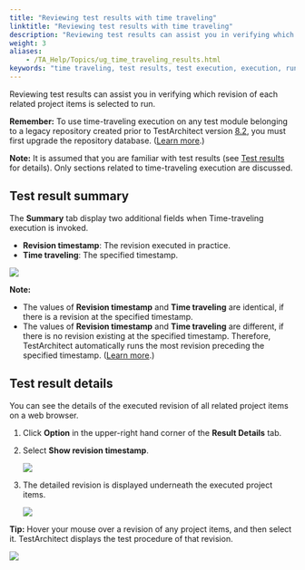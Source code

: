 ```yaml
--- 
title: "Reviewing test results with time traveling"
linktitle: "Reviewing test results with time traveling"
description: "Reviewing test results can assist you in verifying which revision of each related project items is selected to run."
weight: 3
aliases: 
    - /TA_Help/Topics/ug_time_traveling_results.html
keywords: "time traveling, test results, test execution, execution, running, executing, results, backward execution, test result"
---
```


Reviewing test results can assist you in verifying which revision of each related project items is selected to run.

**Remember:** To use time-traveling execution on any test module belonging to a legacy repository created prior to TestArchitect version [8.2](/TA_ReleaseNotes/DITA_source/Whats_New_8.2.html), you must first upgrade the repository database. \([Learn more](/TA_Administration/Topics/adm_database_upgrade_time_traveling.html).\)

**Note:** It is assumed that you are familiar with test results \(see [Test results](/TA_Help/Topics/Test_result.html) for details\). Only sections related to time-traveling execution are discussed.

## Test result summary

The **Summary** tab display two additional fields when Time-traveling execution is invoked.

-   **Revision timestamp**: The revision executed in practice.
-   **Time traveling**: The specified timestamp.

![](/images/TA_Help/Images/test_results_time_traveling.png)

**Note:**

-   The values of **Revision timestamp** and **Time traveling** are identical, if there is a revision at the specified timestamp.
-   The values of **Revision timestamp** and **Time traveling** are different, if there is no revision existing at the specified timestamp. Therefore, TestArchitect automatically runs the most revision preceding the specified timestamp. \([Learn more](/TA_Help/Topics/ug_time_traveling_execution_rules.html).\)

## Test result details

You can see the details of the executed revision of all related project items on a web browser.

1.  Click **Option** in the upper-right hand corner of the **Result Details** tab.
2.  Select **Show revision timestamp**.

    ![](/images/TA_Help/Images/show_revision_timestamp_web.png)

3.  The detailed revision is displayed underneath the executed project items.

    ![](/images/TA_Help/Images/test_results_time_traveling_details.png)


**Tip:** Hover your mouse over a revision of any project items, and then select it. TestArchitect displays the test procedure of that revision.

![](/images/TA_Help/Images/time_traveling_hyperlink.png)



